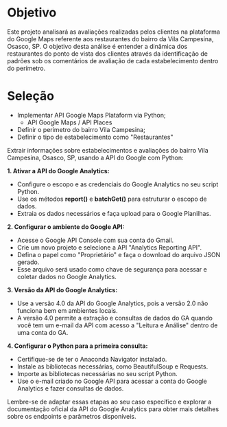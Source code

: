 # Objetivo
Este projeto analisará as avaliações realizadas pelos clientes na plataforma do Google Maps referente aos restaurantes do bairro da Vila Campesina, Osasco, SP.
O objetivo desta análise é entender a dinâmica dos restaurantes do ponto de vista dos clientes através da identificação de padrões sob os comentários de avaliação de cada estabelecimento dentro do perímetro.

# Seleção
- Implementar API Google Maps Plataform via Python;
  - API Google Maps / API Places 
- Definir o perímetro do bairro Vila Campesina;
- Definir o tipo de estabelecimento como "Restaurantes" 

Extrair informações sobre estabelecimentos e avaliações do bairro Vila Campesina, Osasco, SP, usando a API do Google com Python:

**1. Ativar a API do Google Analytics:**
  - Configure o escopo e as credenciais do Google Analytics no seu script Python.
  - Use os métodos **report()** e **batchGet()** para estruturar o escopo de dados.
  - Extraia os dados necessários e faça upload para o Google Planilhas.
    
**2. Configurar o ambiente do Google API:**
  - Acesse o Google API Console com sua conta do Gmail.
  - Crie um novo projeto e selecione a API "Analytics Reporting API".
  - Defina o papel como "Proprietário" e faça o download do arquivo JSON gerado.
  - Esse arquivo será usado como chave de segurança para acessar e coletar dados no Google Analytics.
    
**3. Versão da API do Google Analytics:**
  - Use a versão 4.0 da API do Google Analytics, pois a versão 2.0 não funciona bem em ambientes locais.
  - A versão 4.0 permite a extração e consultas de dados do GA quando você tem um e-mail da API com acesso a "Leitura e Análise" dentro de uma conta do GA.
    
**4. Configurar o Python para a primeira consulta:**
  - Certifique-se de ter o Anaconda Navigator instalado.
  - Instale as bibliotecas necessárias, como BeautifulSoup e Requests.
  - Importe as bibliotecas necessárias no seu script Python.
  - Use o e-mail criado no Google API para acessar a conta do Google Analytics e fazer consultas de dados.

Lembre-se de adaptar essas etapas ao seu caso específico e explorar a documentação oficial da API do Google Analytics para obter mais detalhes sobre os endpoints e parâmetros disponíveis.
